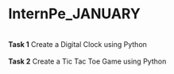 # InternPe_JANUARY
<br>
<b>Task 1</b>
Create a Digital Clock using Python
<br>
<br>
<b>Task 2</b>
Create a Tic Tac Toe Game using Python
